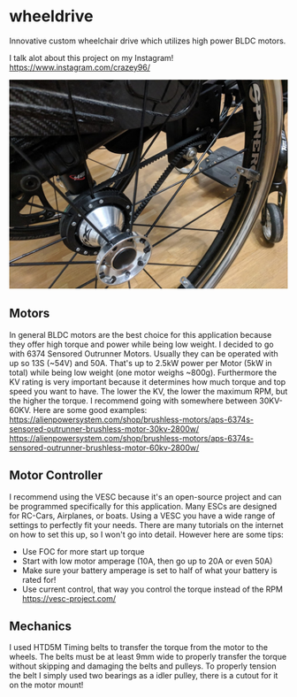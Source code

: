 # wheeldrive
Innovative custom wheelchair drive which utilizes high power BLDC motors.

I talk alot about this project on my Instagram!  
https://www.instagram.com/crazey96/

![](https://github.com/crazey96/wheeldrive/blob/master/images/overview.jpg)

## Motors
In general BLDC motors are the best choice for this application because they offer high torque and power while being low weight. I decided to go with 6374 Sensored Outrunner Motors. Usually they can be operated with up so 13S (~54V) and 50A. That's up to 2.5kW power per Motor (5kW in total) while being low weight (one motor weighs ~800g). Furthermore the KV rating is very important because it determines how much torque and top speed you want to have. The lower the KV, the lower the maximum RPM, but the higher the torque. I recommend going with somewhere between 30KV-60KV. Here are some good examples:  
https://alienpowersystem.com/shop/brushless-motors/aps-6374s-sensored-outrunner-brushless-motor-30kv-2800w/
https://alienpowersystem.com/shop/brushless-motors/aps-6374s-sensored-outrunner-brushless-motor-60kv-2800w/
## Motor Controller
I recommend using the VESC because it's an open-source project and can be programmed specifically for this application. Many ESCs are designed for RC-Cars, Airplanes, or boats. Using a VESC you have a wide range of settings to perfectly fit your needs. There are many tutorials on the internet on how to set this up, so I won't go into detail. However here are some tips:
+ Use FOC for more start up torque
+ Start with low motor amperage (10A, then go up to 20A or even 50A)
+ Make sure your battery amperage is set to half of what your battery is rated for!
+ Use current control, that way you control the torque instead of the RPM
https://vesc-project.com/
## Mechanics
I used HTD5M Timing belts to transfer the torque from the motor to the wheels. The belts must be at least 9mm wide to properly transfer the torque without skipping and damaging the belts and pulleys. To properly tension the belt I simply used two bearings as a idler pulley, there is a cutout for it on the motor mount!
